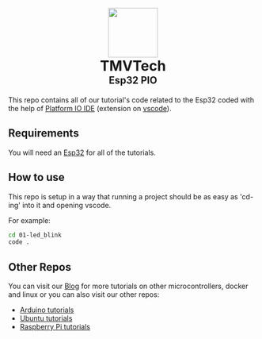 <h1 align="center">
  <br>
  <a href="https://www.tmvtech.com/">
    <img width=100px height=100px src="https://www.tmvtech.com/wp-content/uploads/2024/05/net.svg">
  </a>
  <br>
    <b>TMVTech</b>
  <br>
  <sub><sup><b>Esp32 PIO</b></sup></sub>
  <br>
</h1>


This repo contains all of our tutorial's code related to the Esp32 coded with the help of [Platform IO IDE](https://platformio.org/install/ide?install=vscode) (extension on [vscode](https://code.visualstudio.com/)).

## Requirements

You will need an [Esp32](https://www.tmvtech.com/review-esp32-wroom-with-typec/) for all of the tutorials.

## How to use

This repo is setup in a way that running a project should be as easy as 'cd-ing' into it and opening vscode.

For example:

```sh
cd 01-led_blink
code .
```

## Other Repos

You can visit our [Blog](https://www.tmvtech.com/tutorials/) for more tutorials on other microcontrollers, docker and linux or you can also visit our other repos:

- [Arduino tutorials](https://www.tmvtech.com/tutorials/)
- [Ubuntu tutorials](https://www.tmvtech.com/tutorials/)
- [Raspberry Pi tutorials](https://www.tmvtech.com/tutorials/)